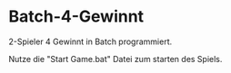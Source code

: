 # Batch-4-Gewinnt
2-Spieler 4 Gewinnt in Batch programmiert.

Nutze die "Start Game.bat" Datei zum starten des Spiels.
